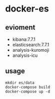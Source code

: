 # docker-es

## evioment

* kibana:7.7.1
* elasticsearch:7.7.1
* analysis-kuromoji
* analysis-icu

## usage

```
mkdir es/data
docker-compose build  
docker-compose up -d
```
